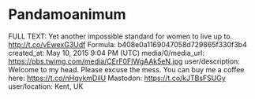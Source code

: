 # Pandamoanimum

FULL TEXT: Yet another impossible standard for women to live up to. http://t.co/vEwexG3Udf
Formula: b408e0a1169047058d729865f330f3b4
created_at: May 10, 2015 9:04 PM (UTC)
media/0/media_url: https://pbs.twimg.com/media/CErF0FIWgAAk5eN.jpg
user/description: Welcome to my head. Please excuse the mess. You can buy me a coffee here: https://t.co/nHqykmDilU Mastodon: https://t.co/kJTBsFSUGy
user/location: Kent, UK